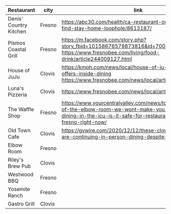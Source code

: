 | Restaurant | city | link |
|------------|------|------|
| Denis' Country Kitchen | Fresno | https://abc30.com/health/ca-restaurant-owner-claims-to-find-stay-home-loophole/8613187/ |
| Pismos Coastal Grill | Fresno | https://m.facebook.com/story.php?story_fbid=10158676579873816&id=700023815  <br /> https://www.fresnobee.com/living/food-drink/article244009127.html |
| House of JuJu | Clovis | https://kmph.com/news/local/house-of-ju-ju-in-clovis-offers-inside-dining <br /> https://www.fresnobee.com/news/local/article244178187.html |
| Luna's Pizzeria | Clovis | https://www.fresnobee.com/news/local/article244178187.html |
| The Waffle Shop | Fresno | https://www.yourcentralvalley.com/news/top-stories/owner-of-the-elbow-room-we-wont-make-you-feel-like-your-dining-in-the-icu-is-it-safe-for-restaurants-to-reopen-in-fresno-right-now/ |
| Old Town Cafe | Clovis | https://gvwire.com/2020/12/12/these-clovis-restaurants-are-continuing-in-person-dining-despite-lockdown/ |
| Elbow Room | Fresno | |
| Riley's Brew Pub | Clovis | |
| Westwood BBQ | Fresno | |
| Yosemite Ranch | Fresno | |
| Gastro Grill | Clovis | |


